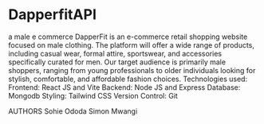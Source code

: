 # DapperfitAPI
a male e commerce
 DapperFit is an e-commerce retail shopping website focused on male clothing. The platform will offer a wide range of products, including casual wear, formal attire, sportswear, and accessories specifically curated for men.
Our target audience is primarily male shoppers, ranging from young professionals to older individuals looking for stylish, comfortable, and affordable fashion choices.
Technologies used:
Frontend:   React JS and Vite
Backend:  Node JS and  Express 
Database: Mongodb 
Styling: Tailwind CSS
Version Control: Git 

AUTHORS
Sohie Ododa
Simon Mwangi
